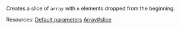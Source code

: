 Creates a slice of <code>array</code> with <code>n</code> elements dropped from the beginning.

Resources: [Default parameters](https://developer.mozilla.org/docs/Web/JavaScript/Reference/Functions/Default_parameters) [Array#slice](https://developer.mozilla.org/docs/Web/JavaScript/Reference/Global_Objects/Array/slice)
